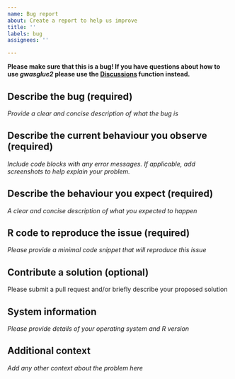 ```yaml
---
name: Bug report
about: Create a report to help us improve
title: ''
labels: bug
assignees: ''

---
```


**Please make sure that this is a bug! If you have questions about how to use *gwasglue2* please use the [Discussions](https://github.com/MRCIEU/gwasglue2/discussions) function instead.**

## Describe the bug (required)

*Provide a clear and concise description of what the bug is*

## Describe the current behaviour you observe (required)

*Include code blocks with any error messages. If applicable, add screenshots to help explain your problem.*

## Describe the behaviour you expect (required)

*A clear and concise description of what you expected to happen*

## R code to reproduce the issue (required)

*Please provide a minimal code snippet that will reproduce this issue*

## Contribute a solution (optional)

Please submit a pull request and/or briefly describe your proposed solution

## System information

*Please provide details of your operating system and R version*

## Additional context

*Add any other context about the problem here*
